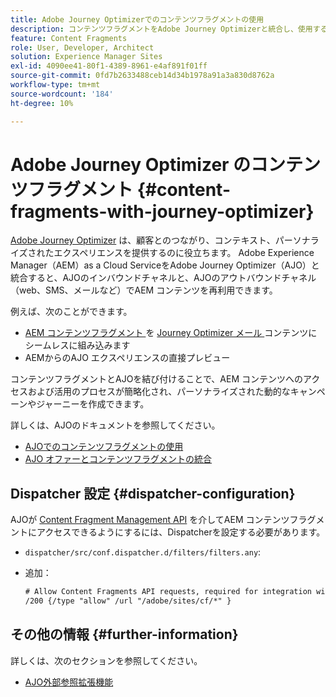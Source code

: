 ```yaml
---
title: Adobe Journey Optimizerでのコンテンツフラグメントの使用
description: コンテンツフラグメントをAdobe Journey Optimizerと統合し、使用する方法を説明します。
feature: Content Fragments
role: User, Developer, Architect
solution: Experience Manager Sites
exl-id: 4090ee41-80f1-4389-8961-e4af891f01ff
source-git-commit: 0fd7b2633488ceb14d34b1978a91a3a830d8762a
workflow-type: tm+mt
source-wordcount: '184'
ht-degree: 10%

---
```


# Adobe Journey Optimizer のコンテンツフラグメント {#content-fragments-with-journey-optimizer}

[Adobe Journey Optimizer](https://experienceleague.adobe.com/en/docs/journey-optimizer/using/get-started/get-started) は、顧客とのつながり、コンテキスト、パーソナライズされたエクスペリエンスを提供するのに役立ちます。 Adobe Experience Manager（AEM）as a Cloud ServiceをAdobe Journey Optimizer（AJO）と統合すると、AJOのインバウンドチャネルと、AJOのアウトバウンドチャネル（web、SMS、メールなど）でAEM コンテンツを再利用できます。

例えば、次のことができます。

* [AEM コンテンツフラグメント ](/help/sites-cloud/administering/content-fragments/overview.md) を [Journey Optimizer メール ](https://experienceleague.adobe.com/en/docs/journey-optimizer/using/channels/email/email-landing-page) コンテンツにシームレスに組み込みます
* AEMからのAJO エクスペリエンスの直接プレビュー

コンテンツフラグメントとAJOを結び付けることで、AEM コンテンツへのアクセスおよび活用のプロセスが簡略化され、パーソナライズされた動的なキャンペーンやジャーニーを作成できます。

詳しくは、AJOのドキュメントを参照してください。

* [AJOでのコンテンツフラグメントの使用 ](https://experienceleague.adobe.com/docs/journey-optimizer/using/integrations/aem-fragments.html#integrations)
* [AJO オファーとコンテンツフラグメントの統合 ](https://experienceleague.adobe.com/en/docs/journey-optimizer/using/decisioning/offer-decisioning/managing-offers-in-the-offer-library/configure-offers/add-representations#urls)

## Dispatcher 設定 {#dispatcher-configuration}

AJOが [Content Fragment Management API](https://developer.adobe.com/experience-cloud/experience-manager-apis/api/stable/sites/) を介してAEM コンテンツフラグメントにアクセスできるようにするには、Dispatcherを設定する必要があります。

* `dispatcher/src/conf.dispatcher.d/filters/filters.any`:

* 追加：

  ```xml
  # Allow Content Fragments API requests, required for integration with AJO 
  /200 {/type "allow" /url "/adobe/sites/cf/*" }
  ```

## その他の情報 {#further-information}

詳しくは、次のセクションを参照してください。

* [AJO外部参照拡張機能 ](/help/sites-cloud/administering/content-fragments/extension-content-fragment-ajo-external-references.md)
